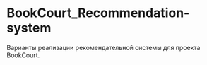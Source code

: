 # BookCourt_Recommendation-system
Варианты реализации рекомендательной системы для проекта BookCourt.
